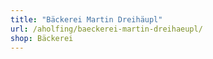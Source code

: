 ```yaml
---
title: "Bäckerei Martin Dreihäupl"
url: /aholfing/baeckerei-martin-dreihaeupl/
shop: Bäckerei
---
```

